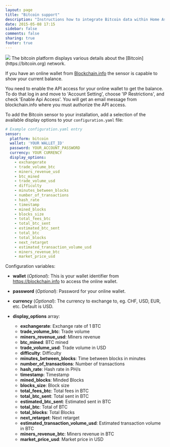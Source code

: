 ```yaml
---
layout: page
title: "Bitcoin support"
description: "Instructions how to integrate Bitcoin data within Home Assistant."
date: 2015-05-08 17:15
sidebar: false
comments: false
sharing: true
footer: true
---
```


<img src='/images/supported_brands/bitcoin.png' class='brand pull-right' />
The bitcoin platform displays various details about the [Bitcoin](https://bitcoin.org) network.

If you have an online wallet from [Blockchain.info](https://blockchain.info/) the sensor is capable to show your current balance.

You need to enable the API access for your online wallet to get the balance. To do that log in and move to 'Account Setting', choose 'IP Restrictions', and check 'Enable Api Access'. You will get an email message from blockchain.info where you must authorize the API access.

To add the Bitcoin sensor to your installation, add a selection of the available display options to your `configuration.yaml` file:

```yaml
# Example configuration.yaml entry
sensor:
  platform: bitcoin
  wallet: 'YOUR WALLET_ID'
  password: YOUR_ACCOUNT_PASSWORD
  currency: YOUR CURRENCY
  display_options:
    - exchangerate
    - trade_volume_btc
    - miners_revenue_usd
    - btc_mined
    - trade_volume_usd
    - difficulty
    - minutes_between_blocks
    - number_of_transactions
    - hash_rate
    - timestamp
    - mined_blocks
    - blocks_size
    - total_fees_btc
    - total_btc_sent
    - estimated_btc_sent
    - total_btc
    - total_blocks
    - next_retarget
    - estimated_transaction_volume_usd
    - miners_revenue_btc
    - market_price_usd
```

Configuration variables:

- **wallet** (*Optional*): This is your wallet identifier from https://blockchain.info to access the online wallet.
- **password** (*Optional*): Password for your online wallet.
- **currency** (*Optional*): The currency to exchange to, eg. CHF, USD, EUR, etc. Default is USD.

- **display_options** array:
	- **exchangerate**: Exchange rate of 1 BTC
	- **trade_volume_btc**: Trade volume
	- **miners_revenue_usd**: Miners revenue
	- **btc_mined**: BTC mined
	- **trade_volume_usd**: Trade volume in USD
	- **difficulty**: Difficulty
	- **minutes_between_blocks**: Time between blocks in minutes
	- **number_of_transactions**: Number of transactions
	- **hash_rate**: Hash rate in PH/s
	- **timestamp**: Timestamp
	- **mined_blocks**: Minded Blocks
	- **blocks_size**: Block size
	- **total_fees_btc**: Total fees in BTC
	- **total_btc_sent**: Total sent in BTC
	- **estimated_btc_sent**: Estimated sent in BTC
	- **total_btc**: Total of BTC
	- **total_blocks**: Total Blocks
	- **next_retarget**: Next retarget
	- **estimated_transaction_volume_usd**: Estimated transaction volume in BTC
	- **miners_revenue_btc**: Miners revenue in BTC
	- **market_price_usd**: Market price in USD

